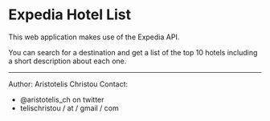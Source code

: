 # Expedia Hotel List

This web application makes use of the Expedia API.

You can search for a destination and get a list of the top 10 hotels including a
short description about each one.


---
Author: Aristotelis Christou
Contact: 
- @aristotelis_ch on twitter
- telischristou / at / gmail / com
